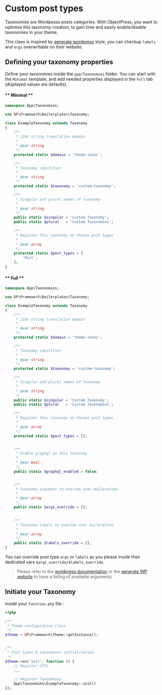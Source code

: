 # Custom post types

Taxonomies are Wordpesss posts categories.
With ObjectPress, you want to optimise this taxonomy creation, to gain time and easily enable/disable taxonomies in your theme.

This class is inspired by [generate wordpress](https://generatewp.com/taxonomy/) style, you can checkup `labels` and `args` overwritable on their website. 
 
## Defining your taxonomy properties

Define your taxonomies inside the `app/Taxonomies` folder. You can start with the `Minimal` template, and add needed properties displayed in the `Full` tab (displayed values are defaults).


<!-- tabs:start -->

#### ** Minimal **

```php
namespace App\Taxonomies;

use OP\Framework\Boilerplates\Taxonomy;

class ExampleTaxonomy extends Taxonomy
{
    /**
     * i18n string translation domain
     *
     * @var string
     */
    protected static $domain = 'theme-taxos';

    /**
     * Taxonomy identifier
     *
     * @var string
     */
    protected static $taxonomy = 'custom-taxonomy';

    /**
     * Singular and plural names of Taxonomy
     *
     * @var string
     */
    public static $singular = 'Custom Taxonomy';
    public static $plural   = 'Custom Taxonomies';

    /**
     * Register this taxonomy on thoses post types
     *
     * @var array
     */
    protected static $post_types = [
        'Post',
    ];
}
```


#### ** Full **

```php
namespace App\Taxonomies;

use OP\Framework\Boilerplates\Taxonomy;

class ExampleTaxonomy extends Taxonomy
{
    /**
     * i18n string translation domain
     *
     * @var string
     */
    protected static $domain = 'theme-taxos';

    /**
     * Taxonomy identifier
     *
     * @var string
     */
    protected static $taxonomy = 'custom-taxonomy';

    /**
     * Singular and plural names of Taxonomy
     *
     * @var string
     */
    public static $singular = 'Custom Taxonomy';
    public static $plural   = 'Custom Taxonomies';

    /**
     * Register this taxonomy on thoses post types
     *
     * @var array
     */
    protected static $post_types = [];


    /**
     * Enable graphql on this taxonomy
     *
     * @var bool
     */
    public static $graphql_enabled = false;


    /**
     * Taxonomy argument to overide over boilerplate
     *
     * @var array
     */
    public static $args_override = [];
    

    /**
     * Taxonomy labels to overide over boilerplate
     *
     * @var array
     */
    public static $labels_override = [];
}
```

<!-- tabs:end -->

You can override post type `args` or `labels` as you please inside their dedicated vars `$args_override/$labels_override`.  

> Please refer to the [wordpress documentation](https://developer.wordpress.org/reference/functions/register_taxonomy/) or the [generate WP website](https://generatewp.com/taxonomy/) to have a listing of available arguments. 




## Initiate your Taxonomy 

Inside your `function.php` file :  

```php
<?php

/**
 * Theme configuration class
 */
$theme = OP\Framework\Theme::getInstance();


/**
 * Post types & taxonomies initialisation
 */
$theme->on('init', function () {
    // Register CPTs
    ...

    // Register Taxonomies
    App\Taxonomies\ExampleTaxonomy::init()
});
```